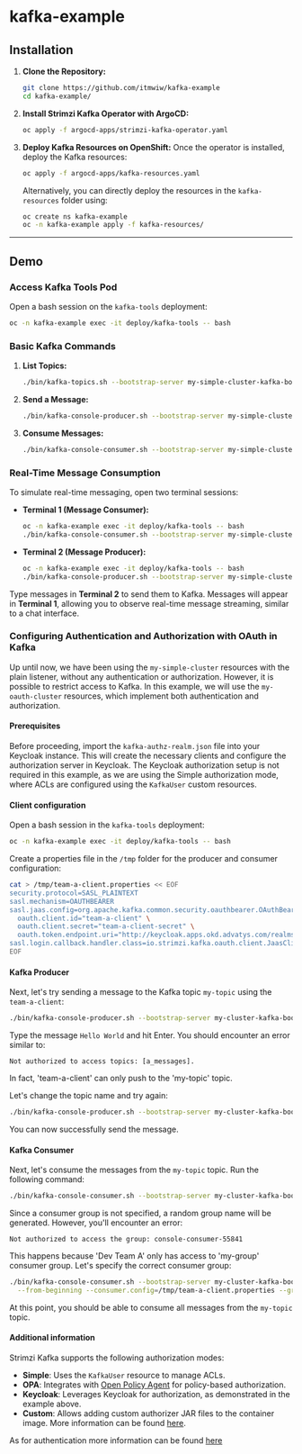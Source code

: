 # kafka-example

## Installation

1. **Clone the Repository:**
   ```bash
   git clone https://github.com/itmwiw/kafka-example
   cd kafka-example/
   ```

2. **Install Strimzi Kafka Operator with ArgoCD:**
   ```bash
   oc apply -f argocd-apps/strimzi-kafka-operator.yaml
   ```

3. **Deploy Kafka Resources on OpenShift:**
   Once the operator is installed, deploy the Kafka resources:
   ```bash
   oc apply -f argocd-apps/kafka-resources.yaml
   ```
   Alternatively, you can directly deploy the resources in the `kafka-resources` folder using:
   ```bash
   oc create ns kafka-example
   oc -n kafka-example apply -f kafka-resources/
   ```

---

## Demo

### Access Kafka Tools Pod
Open a bash session on the `kafka-tools` deployment:
```bash
oc -n kafka-example exec -it deploy/kafka-tools -- bash
```

### Basic Kafka Commands

1. **List Topics:**
   ```bash
   ./bin/kafka-topics.sh --bootstrap-server my-simple-cluster-kafka-bootstrap:9092 --list
   ```

2. **Send a Message:**
   ```bash
   ./bin/kafka-console-producer.sh --bootstrap-server my-simple-cluster-kafka-bootstrap:9092 --topic my-simple-topic
   ```

3. **Consume Messages:**
   ```bash
   ./bin/kafka-console-consumer.sh --bootstrap-server my-simple-cluster-kafka-bootstrap:9092 --topic my-simple-topic --from-beginning
   ```

### Real-Time Message Consumption

To simulate real-time messaging, open two terminal sessions:

- **Terminal 1 (Message Consumer):**
  ```bash
  oc -n kafka-example exec -it deploy/kafka-tools -- bash
  ./bin/kafka-console-consumer.sh --bootstrap-server my-simple-cluster-kafka-bootstrap:9092 --topic my-simple-topic --from-beginning
  ```

- **Terminal 2 (Message Producer):**
  ```bash
  oc -n kafka-example exec -it deploy/kafka-tools -- bash
  ./bin/kafka-console-producer.sh --bootstrap-server my-simple-cluster-kafka-bootstrap:9092 --topic my-simple-topic
  ```

Type messages in **Terminal 2** to send them to Kafka. Messages will appear in **Terminal 1**, allowing you to observe real-time message streaming, similar to a chat interface.

### Configuring Authentication and Authorization with OAuth in Kafka

Up until now, we have been using the `my-simple-cluster` resources with the plain listener, without any authentication or authorization. However, it is possible to restrict access to Kafka. In this example, we will use the `my-oauth-cluster` resources, which implement both authentication and authorization.

#### Prerequisites

Before proceeding, import the `kafka-authz-realm.json` file into your Keycloak instance. This will create the necessary clients and configure the authorization server in Keycloak. The Keycloak authorization setup is not required in this example, as we are using the Simple authorization mode, where ACLs are configured using the `KafkaUser` custom resources.

#### Client configuration

Open a bash session in the `kafka-tools` deployment:

```bash
oc -n kafka-example exec -it deploy/kafka-tools -- bash
```

Create a properties file in the `/tmp` folder for the producer and consumer configuration:

```bash
cat > /tmp/team-a-client.properties << EOF
security.protocol=SASL_PLAINTEXT
sasl.mechanism=OAUTHBEARER
sasl.jaas.config=org.apache.kafka.common.security.oauthbearer.OAuthBearerLoginModule required \
  oauth.client.id="team-a-client" \
  oauth.client.secret="team-a-client-secret" \
  oauth.token.endpoint.uri="http://keycloak.apps.okd.advatys.com/realms/kafka-authz/protocol/openid-connect/token" ;
sasl.login.callback.handler.class=io.strimzi.kafka.oauth.client.JaasClientOauthLoginCallbackHandler
EOF
```

#### Kafka Producer


Next, let's try sending a message to the Kafka topic `my-topic` using the `team-a-client`:

```bash
./bin/kafka-console-producer.sh --bootstrap-server my-cluster-kafka-bootstrap:9092 --topic a_messages --producer.config=/tmp/team-a-client.properties
```

Type the message `Hello World` and hit Enter. You should encounter an error similar to:

```
Not authorized to access topics: [a_messages].
```
In fact, 'team-a-client' can only push to the 'my-topic' topic.

Let's change the topic name and try again:

```bash
./bin/kafka-console-producer.sh --bootstrap-server my-cluster-kafka-bootstrap:9092 --topic my-topic --producer.config=/tmp/team-a-client.properties
```

You can now successfully send the message.


#### Kafka Consumer

Next, let's consume the messages from the `my-topic` topic. Run the following command:

```bash
./bin/kafka-console-consumer.sh --bootstrap-server my-cluster-kafka-bootstrap:9092 --topic my-topic --from-beginning --consumer.config=/tmp/team-a-client.properties
```

Since a consumer group is not specified, a random group name will be generated. However, you'll encounter an error:

```
Not authorized to access the group: console-consumer-55841
```

This happens because 'Dev Team A' only has access to 'my-group' consumer group. Let's specify the correct consumer group:

```bash
./bin/kafka-console-consumer.sh --bootstrap-server my-cluster-kafka-bootstrap:9092 --topic my-topic \
  --from-beginning --consumer.config=/tmp/team-a-client.properties --group my-group
```

At this point, you should be able to consume all messages from the `my-topic` topic.

#### Additional information

Strimzi Kafka supports the following authorization modes:

- **Simple**: Uses the `KafkaUser` resource to manage ACLs.
- **OPA**: Integrates with [Open Policy Agent](https://www.openpolicyagent.org/) for policy-based authorization.
- **Keycloak**: Leverages Keycloak for authorization, as demonstrated in the example above.
- **Custom**: Allows adding custom authorizer JAR files to the container image. More information can be found [here](https://strimzi.io/docs/operators/latest/configuring.html#type-KafkaAuthorizationCustom-reference).

As for authentication more information can be found [here](https://strimzi.io/docs/operators/latest/configuring.html#type-KafkaListenerAuthenticationOAuth-reference)